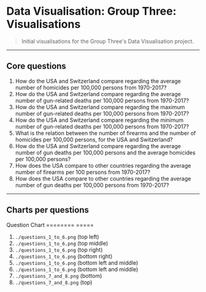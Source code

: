 # Data Visualisation: Group Three: Visualisations

> Initial visualisations for the Group Three's Data Visualisation project.

---

## Core questions

1. How do the USA and Switzerland compare regarding the average number of homicides per 100,000 persons from 1970-2017?
2. How do the USA and Switzerland compare regarding the average number of gun-related deaths per 100,000 persons from 1970-2017?
3. How do the USA and Switzerland compare regarding the maximum number of gun-related deaths per 100,000 persons from 1970-2017?
4. How do the USA and Switzerland compare regarding the minimum number of gun-related deaths per 100,000 persons from 1970-2017?
5. What is the relation between the number of firearms and the number of homicides per 100,000 persons, for the USA and Switzerland?
6. How do the USA and Switzerland compare regarding the average number of gun deaths per 100,000 persons and the average homicides per 100,000 persons?
7. How does the USA compare to other countries regarding the average number of firearms per 100 persons from 1970-2017?
8. How does the USA compare to other countries regarding the average number of gun deaths per 100,000 persons from 1970-2017?

---

## Charts per questions

Question   Chart
========   =====
1. `./questions_1_to_6.png` (top left)
2. `./questions_1_to_6.png` (top middle)
3. `./questions_1_to_6.png` (top right)
4. `./questions_1_to_6.png` (bottom right)
5. `./questions_1_to_6.png` (bottom left and middle)
6. `./questions_1_to_6.png` (bottom left and middle)
7. `./questions_7_and_8.png` (bottom)
8. `./questions_7_and_8.png` (top)
  
 




